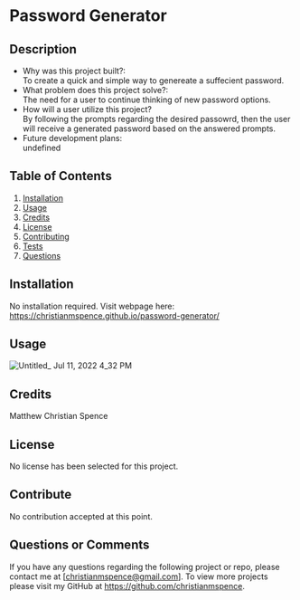 
  # Password Generator

  ## Description
  * Why was this project built?:<br/>
   To create a quick and simple way to genereate a suffecient password.
  * What problem does this project solve?:<br/>
   The need for a user to continue thinking of new password options.
  * How will a user utilize this project?<br/>
   By following the prompts regarding the desired passowrd, then the user will receive a generated password based on the answered prompts. 
  * Future development plans:<br/>
   undefined
  
## Table of Contents
  1. [Installation](#installation)
  2. [Usage](#usage)
  3. [Credits](#credits)
  4. [License](#license)
  5. [Contributing](#contribute)
  6. [Tests](#test)
  7. [Questions](#questions)

  ## Installation
  No installation required. 
  Visit webpage here: https://christianmspence.github.io/password-generator/
  
  ## Usage
 ![Untitled_ Jul 11, 2022 4_32 PM](https://user-images.githubusercontent.com/103942566/178353299-01b5a383-1425-448a-8080-aa079f947180.gif)


  ## Credits
  Matthew Christian Spence

  ## License
  No license has been selected for this project.

  ## Contribute
  No contribution accepted at this point. 
  
  ## Questions or Comments
  If you have any questions regarding the following project or repo, please contact me at [christianmspence@gmail.com]. 
  To view more projects please visit my GitHub at https://github.com/christianmspence.
